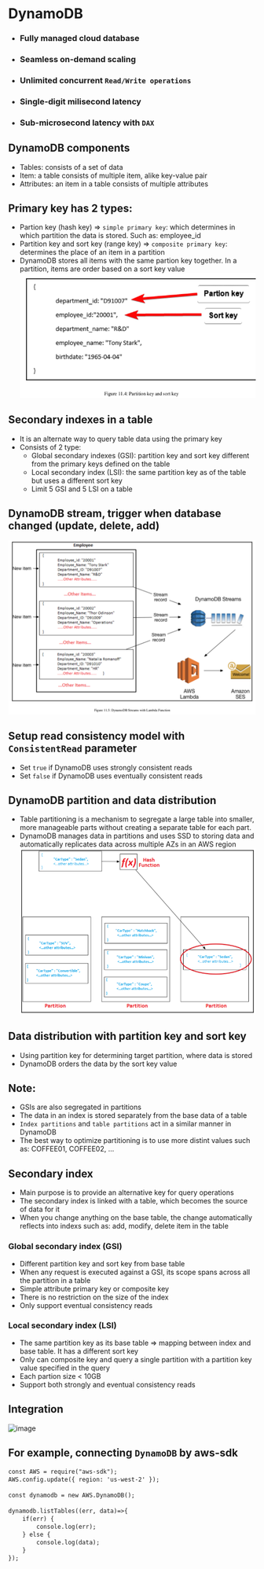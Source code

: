 # DynamoDB
- ### Fully managed cloud database
- ### Seamless on-demand scaling
- ### Unlimited concurrent `Read/Write operations`
- ### Single-digit milisecond latency
- ### Sub-microsecond latency with `DAX`

## DynamoDB components
- Tables: consists of a set of data
- Item: a table consists of multiple item, alike key-value pair
- Attributes: an item in a table consists of multiple attributes

## Primary key has 2 types:
- Partion key (hash key) => `simple primary key`: which determines in which partition the data is stored. Such as: employee_id
- Partition key and sort key (range key) => `composite primary key`: determines the place of an item in a partition
- DynamoDB stores all items with the same partion key together. In a partition, items are order based on a sort key value
![](./media/primary_key_dynamodb.png)

## Secondary indexes in a table
- It is an alternate way to query table data using the primary key
- Consists of 2 type:
    - Global secondary indexes (GSI): partition key and sort key different from the primary keys defined on the table
    - Local secondary index (LSI): the same partition key as of the table but uses a different sort key
    - Limit 5 GSI and 5 LSI on a table

## DynamoDB stream, trigger when database changed (update, delete, add)
![](./media/dynamodb_stream.png)

## Setup read consistency model with `ConsistentRead` parameter
- Set `true` if DynamoDB uses strongly consistent reads
- Set `false` if DynamoDB uses eventually consistent reads

## DynamoDB partition and data distribution
- Table partitioning is a mechanism to segregate a large table into smaller, more manageable parts without creating a separate table for each part.
- DynamoDB manages data in partitions and uses SSD to storing data and automatically replicates data across multiple AZs in an AWS region
![](./media/partition_dynamodb.png)

## Data distribution with partition key and sort key
- Using partition key for determining target partition, where data is stored
- DynamoDB orders the data by the sort key value

## Note:
- GSIs are also segregated in partitions 
- The data in an index is stored separately from the base data of a table
- `Index partitions` and `table partitions` act in a similar manner in DynamoDB
- The best way to optimize partitioning is to use more distint values such as: COFFEE01, COFFEE02, ...

## Secondary index 
- Main purpose is to provide an alternative key for query operations
- The secondary index is linked with a table, which becomes the source of data for it
- When you change anything on the base table, the change automatically reflects into indexs such as: add, modify, delete item in the table 

### Global secondary index (GSI)
- Different partition key and sort key from base table
- When any request is executed against a GSI, its scope spans across all the partition in a table 
- Simple attribute primary key or composite key
- There is no restriction on the size of the index
- Only support eventual consistency reads

### Local secondary index (LSI)
- The same partition key as its base table => mapping between index and base table. It has a different sort key 
- Only can composite key and query a single partition with a partition key value specified in the query
- Each partion size < 10GB
- Support both strongly and eventual consistency reads 

## Integration
![image](https://user-images.githubusercontent.com/21302811/125799032-f168ed18-74ba-49f3-a89b-90c34b915d23.png)

## For example, connecting `DynamoDB` by aws-sdk
```text
const AWS = require("aws-sdk");
AWS.config.update({ region: 'us-west-2' });

const dynamodb = new AWS.DynamoDB();

dynamodb.listTables((err, data)=>{
    if(err) {
        console.log(err);
    } else {
        console.log(data);
    }
});
```
